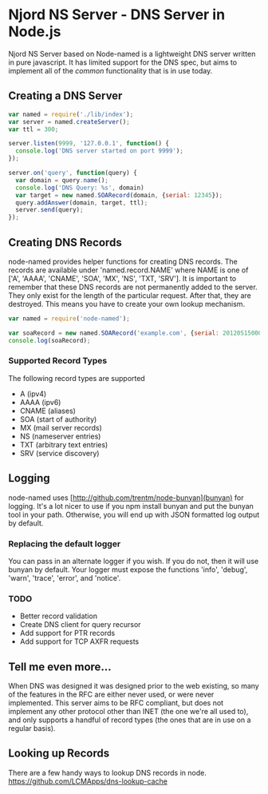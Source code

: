 # Njord NS Server - DNS Server in Node.js

Njord NS Server based on Node-named is a lightweight DNS server written in pure javascript. It has
limited support for the DNS spec, but aims to implement all of the *common*
functionality that is in use today.





## Creating a DNS Server
```javascript
var named = require('./lib/index');
var server = named.createServer();
var ttl = 300;

server.listen(9999, '127.0.0.1', function() {
  console.log('DNS server started on port 9999');
});

server.on('query', function(query) {
  var domain = query.name();
  console.log('DNS Query: %s', domain)
  var target = new named.SOARecord(domain, {serial: 12345});
  query.addAnswer(domain, target, ttl);
  server.send(query);
});
```
## Creating DNS Records

node-named provides helper functions for creating DNS records.
The records are available under 'named.record.NAME' where NAME is one
of ['A', 'AAAA', 'CNAME', 'SOA', 'MX', 'NS', 'TXT, 'SRV']. It is important to
remember that these DNS records are not permanently added to the server.
They only exist for the length of the particular request. After that, they are
destroyed. This means you have to create your own lookup mechanism.
```javascript
var named = require('node-named');

var soaRecord = new named.SOARecord('example.com', {serial: 201205150000});
console.log(soaRecord);
```
### Supported Record Types

The following record types are supported

 * A (ipv4)
 * AAAA (ipv6)
 * CNAME (aliases)
 * SOA (start of authority)
 * MX (mail server records)
 * NS (nameserver entries)
 * TXT (arbitrary text entries)
 * SRV (service discovery)

## Logging

node-named uses [http://github.com/trentm/node-bunyan](bunyan) for logging.
It's a lot nicer to use if you npm install bunyan and put the bunyan tool in
your path. Otherwise, you will end up with JSON formatted log output by default.

### Replacing the default logger

You can pass in an alternate logger if you wish. If you do not, then it will use
bunyan by default. Your logger must expose the functions 'info', 'debug',
'warn', 'trace', 'error', and 'notice'.

### TODO

 * Better record validation
 * Create DNS client for query recursor
 * Add support for PTR records
 * Add support for TCP AXFR requests

## Tell me even more...

When DNS was designed it was designed prior
to the web existing, so many of the features in the RFC are either never used,
or were never implemented. This server aims to be RFC compliant, but does not
implement any other protocol other than INET (the one we're all used to), and
only supports a handful of record types (the ones that are in use on a regular
basis).

## Looking up Records

There are a few handy ways to lookup DNS records in node.
https://github.com/LCMApps/dns-lookup-cache
